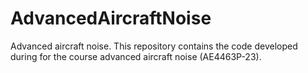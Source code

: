 # AdvancedAircraftNoise
Advanced aircraft noise. This repository contains the code developed during for the course advanced aircraft noise (AE4463P-23).
